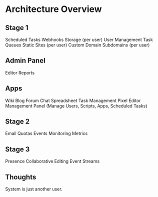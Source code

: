 Architecture Overview
=====================

Stage 1
-------

Scheduled Tasks
Webhooks
Storage (per user)
User Management
Task Queues
Static Sites (per user)
Custom Domain
Subdomains (per user)

Admin Panel
-----------

Editor
Reports

Apps
----

Wiki
Blog
Forum
Chat
Spreadsheet
Task Management
Pixel Editor
Management Panel (Manage Users, Scripts, Apps, Scheduled Tasks)

Stage 2
-------

Email
Quotas
Events
Monitoring
Metrics

Stage 3
-------

Presence
Collaborative Editing
Event Streams

Thoughts
--------

System is just another user.
